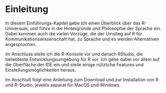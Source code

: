 # Einleitung

In diesem Einführungs-Kapitel gebe ich einen Überblick über das R-Universum, und führe in die Hintergründe und Philosophie der Sprache ein. Dabei kommen auch die vielen Vorzüge, die der Umstieg auf R für Kommunikationswissenschaft hat, zu Sprache und es werden Alternativen angesprochen.

Im Anschluss stelle ich die R-Konsole vor und danach RStudio, die beliebteste Entwicklungsumgebung für R vor. Ich gehe dabei vor allem auf die Oberfläche der IDE ein und stelle einige nützliche Features und Einstellungsmöglichkeiten heraus. 

Im Anschluß folgt eine Anleitung zum Download und zur Installation von R und R-Studio, jeweils separat für MacOS und Windows.